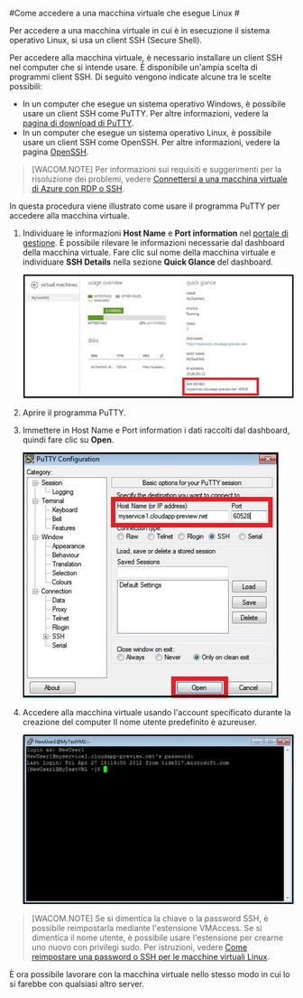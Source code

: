 ﻿<properties urlDisplayName="Log on to a VM" pageTitle="Accedere a una macchina virtuale che esegue Linux in Azure" metaKeywords="Azure Linux vm, Linux SSH" description="Informazioni su come accedere a una macchina virtuale di Azure che esegue Linux tramite un client SSH (Secure Shell)." metaCanonical="" services="virtual-machines" documentationCenter="" title="How to Log on to a Virtual Machine Running Linux" authors="kathydav" solutions="" manager="timlt" editor="" />

<tags ms.service="virtual-machines" ms.workload="infrastructure-services" ms.tgt_pltfrm="vm-linux" ms.devlang="na" ms.topic="article" ms.date="11/12/2014" ms.author="kathydav" />




#Come accedere a una macchina virtuale che esegue Linux #

Per accedere a una macchina virtuale in cui è in esecuzione il sistema operativo Linux, si usa un client SSH (Secure Shell).

Per accedere alla macchina virtuale, è necessario installare un client SSH nel computer che si intende usare. È disponibile un'ampia scelta di programmi client SSH. Di seguito vengono indicate alcune tra le scelte possibili:

- In un computer che esegue un sistema operativo Windows, è possibile usare un client SSH come PuTTY. Per altre informazioni, vedere la [pagina di download di PuTTY](http://www.chiark.greenend.org.uk/~sgtatham/putty/download.html).
- In un computer che esegue un sistema operativo Linux, è possibile usare un client SSH come OpenSSH. Per altre informazioni, vedere la pagina [OpenSSH](http://www.openssh.org/).

>[WACOM.NOTE] Per informazioni sui requisiti e suggerimenti per la risoluzione dei problemi, vedere [Connettersi a una macchina virtuale di Azure con RDP o SSH](http://go.microsoft.com/fwlink/p/?LinkId=398294). 

In questa procedura viene illustrato come usare il programma PuTTY per accedere alla macchina virtuale.

1. Individuare le informazioni **Host Name** e **Port information** nel [portale di gestione](http://manage.windowsazure.com). È possibile rilevare le informazioni necessarie dal dashboard della macchina virtuale. Fare clic sul nome della macchina virtuale e individuare **SSH Details** nella sezione **Quick Glance** del dashboard.

	![Obtain SSH details](./media/virtual-machines-linux-how-to-log-on/sshdetails.png)

2. Aprire il programma PuTTY.

3. Immettere in Host Name e Port information i dati raccolti dal dashboard, quindi fare clic su **Open**.

	![Open PuTTY](./media/virtual-machines-linux-how-to-log-on/putty.png)

4. Accedere alla macchina virtuale usando l'account specificato durante la creazione del computer Il nome utente predefinito è azureuser.

	![Log on to the virtual machine](./media/virtual-machines-linux-how-to-log-on/sshlogin.png)

>[WACOM.NOTE] Se si dimentica la chiave o la password SSH, è possibile reimpostarla mediante l'estensione VMAccess. Se si dimentica il nome utente, è possibile usare l'estensione per crearne uno nuovo con privilegi sudo. Per istruzioni, vedere [Come reimpostare una password o SSH per le macchine virtuali Linux]. 
	
È ora possibile lavorare con la macchina virtuale nello stesso modo in cui lo si farebbe con qualsiasi altro server.

<!-- LINKS -->
[Come reimpostare una password o SSH per le macchine virtuali Linux]: http://go.microsoft.com/fwlink/p/?LinkId=512138

<!--HONumber=35.1-->
